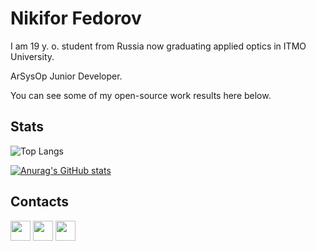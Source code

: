 # Nikifor Fedorov

I am 19 y. o. student from Russia now graduating applied optics in ITMO University. 

ArSysOp Junior Developer.

You can see some of my open-source work results here below.

## Stats

![Top Langs](https://github-readme-stats.vercel.app/api/top-langs/?username=zelenyhleb&layout=compact&theme=dark)

[![Anurag's GitHub stats](https://github-readme-stats.vercel.app/api?username=zelenyhleb&show_icons=true&theme=dark)](https://github.com/anuraghazra/github-readme-stats)

## Contacts

[<img src="https://www.vectorlogo.zone/logos/telegram/telegram-tile.svg" width="32">](http://t.me/zelenyhleb)
[<img src="https://www.vectorlogo.zone/logos/instagram/instagram-tile.svg" width="32">](https://www.instagram.com/zelenyhleb)
[<img src="https://www.vectorlogo.zone/logos/gmail/gmail-tile.svg" width="32">](mailto:nikifor.fedorov@arsysop.ru)
